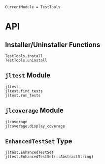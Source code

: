 ```@meta
CurrentModule = TestTools
```

# API

## Installer/Uninstaller Functions

```@docs
TestTools.install
TestTools.uninstall
```

## `jltest` Module

```@docs
jltest
jltest.find_tests
jltest.run_tests
```

## `jlcoverage` Module

```@docs
jlcoverage
jlcoverage.display_coverage
```

## `EnhancedTestSet` Type

```@docs
jltest.EnhancedTestSet
jltest.EnhancedTestSet(::AbstractString)
```
